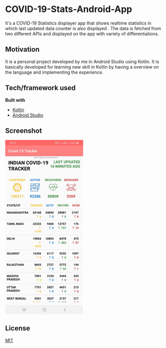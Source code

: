 # COVID-19-Stats-Android-App
It's a COVID-19 Statistics displayer app that shows realtime statistics in which last updated data counter is also displayed . The data is fetched from two different APIs and displayed on the app with variety of differentiations. 

## Motivation
It is a personal project developed by me in Android Studio using Kotlin. It is basically developed for learning new skill in Kotlin by having a overview on the language and implementing the experience.

## Tech/framework used

<b>Built with</b>
- [Kotlin](https://kotlinlang.org/)
- [Android Studio](https://developer.android.com/studio)

## Screenshot

<img src="ss.jpeg" width="250" >

## License
[MIT](https://choosealicense.com/licenses/mit/)
